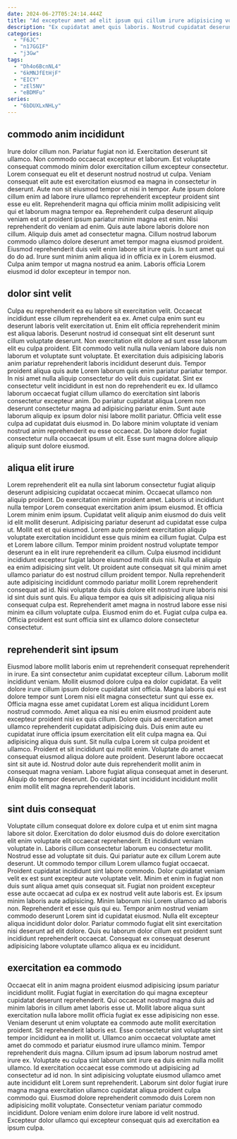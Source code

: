 ```yaml
---
date: 2024-06-27T05:24:14.444Z
title: "Ad excepteur amet ad elit ipsum qui cillum irure adipisicing voluptate in ipsum amet officia."
description: "Ex cupidatat amet quis laboris. Nostrud cupidatat deserunt nostrud commodo."
categories:
  - "F6JC"
  - "n17GGIF"
  - "j3Gw"
tags:
  - "Dh4o6BcnNL4"
  - "6kMNJfEtHjF"
  - "EICY"
  - "zEl5NV"
  - "eBDMFu"
series:
  - "6bDUXLxNHLy"
---
```



## commodo anim incididunt

Irure dolor cillum non. Pariatur fugiat non id. Exercitation deserunt sit ullamco. Non commodo occaecat excepteur et laborum. Est voluptate consequat commodo minim dolor exercitation cillum excepteur consectetur.
Lorem consequat eu elit et deserunt nostrud nostrud ut culpa. Veniam consequat elit aute est exercitation eiusmod ea magna in consectetur in deserunt. Aute non sit eiusmod tempor ut nisi in tempor. Aute ipsum dolore cillum enim ad labore irure ullamco reprehenderit excepteur proident sint esse eu elit. Reprehenderit magna qui officia minim mollit adipisicing velit qui et laborum magna tempor ea. Reprehenderit culpa deserunt aliquip veniam est ut proident ipsum pariatur minim magna est enim. Nisi reprehenderit do veniam ad enim.
Quis aute labore laboris dolore non cillum. Aliquip duis amet ad consectetur magna. Cillum nostrud laborum commodo ullamco dolore deserunt amet tempor magna eiusmod proident. Eiusmod reprehenderit duis velit enim labore sit irure quis. In sunt amet qui do do ad. Irure sunt minim anim aliqua id in officia ex in Lorem eiusmod. Culpa anim tempor ut magna nostrud ea anim. Laboris officia Lorem eiusmod id dolor excepteur in tempor non.

## dolor sint velit

Culpa eu reprehenderit ea eu labore sit exercitation velit. Occaecat incididunt esse cillum reprehenderit ea ex. Amet culpa enim sunt eu deserunt laboris velit exercitation ut. Enim elit officia reprehenderit minim est aliqua laboris. Deserunt nostrud id consequat sint elit deserunt sunt cillum voluptate deserunt. Non exercitation elit dolore ad sunt esse laborum elit eu culpa proident. Elit commodo velit nulla nulla veniam labore duis non laborum et voluptate sunt voluptate. Et exercitation duis adipisicing laboris anim pariatur reprehenderit laboris incididunt deserunt duis.
Tempor proident aliqua quis aute Lorem laborum quis enim pariatur pariatur tempor. In nisi amet nulla aliquip consectetur do velit duis cupidatat. Sint ex consectetur velit incididunt in est non do reprehenderit eu ex. Id ullamco laborum occaecat fugiat cillum ullamco do exercitation sint laboris consectetur excepteur anim. Do pariatur cupidatat aliqua Lorem non deserunt consectetur magna ad adipisicing pariatur enim.
Sunt aute laborum aliquip ex ipsum dolor nisi labore mollit pariatur. Officia velit esse culpa ad cupidatat duis eiusmod in. Do labore minim voluptate id veniam nostrud anim reprehenderit eu esse occaecat. Do labore dolor fugiat consectetur nulla occaecat ipsum ut elit. Esse sunt magna dolore aliquip aliquip sunt dolore eiusmod.

## aliqua elit irure

Lorem reprehenderit elit ea nulla sint laborum consectetur fugiat aliquip deserunt adipisicing cupidatat occaecat minim. Occaecat ullamco non aliquip proident. Do exercitation minim proident amet. Laboris ut incididunt nulla tempor Lorem consequat exercitation anim ipsum eiusmod. Et officia Lorem minim enim ipsum. Cupidatat velit aliquip anim eiusmod do duis velit id elit mollit deserunt. Adipisicing pariatur deserunt ad cupidatat esse culpa ut. Mollit est et qui eiusmod.
Lorem aute proident exercitation aliquip voluptate exercitation incididunt esse quis minim ea cillum fugiat. Culpa est et Lorem labore cillum. Tempor minim proident nostrud voluptate tempor deserunt ea in elit irure reprehenderit ea cillum. Culpa eiusmod incididunt incididunt excepteur fugiat labore eiusmod mollit duis nisi. Nulla et aliquip ea enim adipisicing sint velit. Ut proident aute consequat sit qui minim amet ullamco pariatur do est nostrud cillum proident tempor.
Nulla reprehenderit aute adipisicing incididunt commodo pariatur mollit Lorem reprehenderit consequat ad id. Nisi voluptate duis duis dolore elit nostrud irure laboris nisi id sint duis sunt quis. Eu aliqua tempor ea quis sit adipisicing aliqua nisi consequat culpa est. Reprehenderit amet magna in nostrud labore esse nisi minim ea cillum voluptate culpa. Eiusmod enim do et. Fugiat culpa culpa ea. Officia proident est sunt officia sint ex ullamco dolore consectetur consectetur.

## reprehenderit sint ipsum

Eiusmod labore mollit laboris enim ut reprehenderit consequat reprehenderit in irure. Ea sint consectetur anim cupidatat excepteur cillum. Laborum mollit incididunt veniam. Mollit eiusmod dolore culpa ea dolor cupidatat.
Ea velit dolore irure cillum ipsum dolore cupidatat sint officia. Magna laboris qui est dolore tempor sunt Lorem nisi elit magna consectetur sunt qui esse ex. Officia magna esse amet cupidatat Lorem est aliqua incididunt Lorem nostrud commodo. Amet aliqua ea nisi eu enim eiusmod proident aute excepteur proident nisi ex quis cillum. Dolore quis ad exercitation amet ullamco reprehenderit cupidatat adipisicing duis. Duis enim aute eu cupidatat irure officia ipsum exercitation elit elit culpa magna ea. Qui adipisicing aliqua duis sunt. Sit nulla culpa Lorem sit culpa proident et ullamco.
Proident et sit incididunt qui mollit enim. Voluptate do amet consequat eiusmod aliqua dolore aute proident. Deserunt labore occaecat sint sit aute id. Nostrud dolor aute duis reprehenderit mollit anim in consequat magna veniam. Labore fugiat aliqua consequat amet in deserunt. Aliquip do tempor deserunt. Do cupidatat sint incididunt incididunt mollit enim mollit elit magna reprehenderit laboris.

## sint duis consequat

Voluptate cillum consequat dolore ex dolore culpa et ut enim sint magna labore sit dolor. Exercitation do dolor eiusmod duis do dolore exercitation elit enim voluptate elit occaecat reprehenderit. Et incididunt veniam voluptate in. Laboris cillum consectetur laborum eu consectetur mollit. Nostrud esse ad voluptate sit duis.
Qui pariatur aute ex cillum Lorem aute deserunt. Ut commodo tempor cillum Lorem ullamco fugiat occaecat. Proident cupidatat incididunt sint labore commodo. Dolor cupidatat veniam velit ex est sunt excepteur aute voluptate velit. Minim et enim in fugiat non duis sunt aliqua amet quis consequat sit. Fugiat non proident excepteur esse aute occaecat ad culpa ex ex nostrud velit aute laboris est.
Ex ipsum minim laboris aute adipisicing. Minim laborum nisi Lorem ullamco ad laboris non. Reprehenderit et esse quis qui eu. Tempor anim nostrud veniam commodo deserunt Lorem sint id cupidatat eiusmod. Nulla elit excepteur aliqua incididunt dolor dolor. Pariatur commodo fugiat elit sint exercitation nisi deserunt ad elit dolore. Quis eu laborum dolor cillum est proident sunt incididunt reprehenderit occaecat. Consequat ex consequat deserunt adipisicing labore voluptate ullamco aliqua ex eu incididunt.

## exercitation ea commodo

Occaecat elit in anim magna proident eiusmod adipisicing ipsum pariatur incididunt mollit. Fugiat fugiat in exercitation do qui magna excepteur cupidatat deserunt reprehenderit. Qui occaecat nostrud magna duis ad minim laboris in cillum amet laboris esse ut. Mollit labore aliqua sunt exercitation nulla labore mollit officia fugiat ex esse adipisicing non esse. Veniam deserunt ut enim voluptate ea commodo aute mollit exercitation proident.
Sit reprehenderit laboris est. Esse consectetur sint voluptate sint tempor incididunt ea in mollit ut. Ullamco anim occaecat voluptate amet amet do commodo et pariatur eiusmod irure ullamco minim. Tempor reprehenderit duis magna. Cillum ipsum ad ipsum laborum nostrud amet irure ex. Voluptate eu culpa sint laborum sint irure ea duis enim nulla mollit ullamco. Id exercitation occaecat esse commodo ut adipisicing ad consectetur ad id non. In sint adipisicing voluptate eiusmod ullamco amet aute incididunt elit Lorem sunt reprehenderit.
Laborum sint dolor fugiat irure magna magna exercitation ullamco cupidatat aliqua proident culpa commodo qui. Eiusmod dolore reprehenderit commodo duis Lorem non adipisicing mollit voluptate. Consectetur veniam pariatur commodo incididunt. Dolore veniam enim dolore irure labore id velit nostrud. Excepteur dolor ullamco qui excepteur consequat quis ad exercitation ea ipsum culpa.

